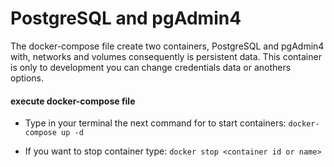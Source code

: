 # PostgreSQL and pgAdmin4
The docker-compose file create two containers, PostgreSQL and pgAdmin4 with, networks and volumes consequently is persistent data. This container is only to development you can change credentials data or anothers options.

#### execute docker-compose file
* Type in your terminal the next command for to start containers:
`docker-compose up -d`

* If you want to stop container type:
`docker stop <container id or name>`
